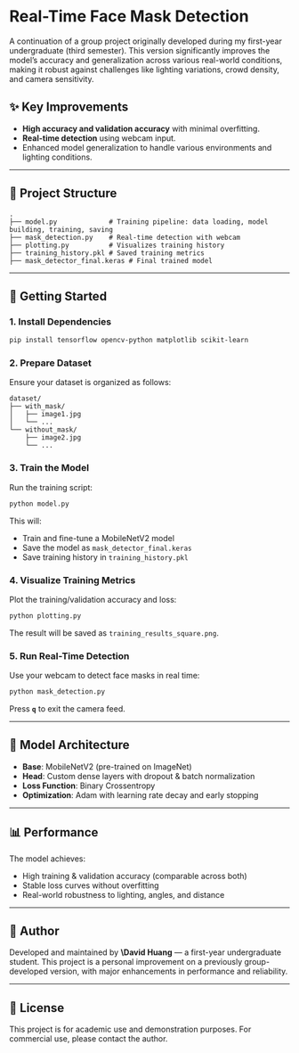 # Real-Time Face Mask Detection

A continuation of a group project originally developed during my first-year undergraduate (third semester). This version significantly improves the model’s accuracy and generalization across various real-world conditions, making it robust against challenges like lighting variations, crowd density, and camera sensitivity.

## ✨ Key Improvements

* **High accuracy and validation accuracy** with minimal overfitting.
* **Real-time detection** using webcam input.
* Enhanced model generalization to handle various environments and lighting conditions.

---

## 📁 Project Structure

```
.
├── model.py             # Training pipeline: data loading, model building, training, saving
├── mask_detection.py    # Real-time detection with webcam
├── plotting.py          # Visualizes training history
├── training_history.pkl # Saved training metrics
├── mask_detector_final.keras # Final trained model
```

---

## 🚀 Getting Started

### 1. Install Dependencies

```bash
pip install tensorflow opencv-python matplotlib scikit-learn
```

### 2. Prepare Dataset

Ensure your dataset is organized as follows:

```
dataset/
├── with_mask/
│   ├── image1.jpg
│   └── ...
└── without_mask/
    ├── image2.jpg
    └── ...
```

### 3. Train the Model

Run the training script:

```bash
python model.py
```

This will:

* Train and fine-tune a MobileNetV2 model
* Save the model as `mask_detector_final.keras`
* Save training history in `training_history.pkl`

### 4. Visualize Training Metrics

Plot the training/validation accuracy and loss:

```bash
python plotting.py
```

The result will be saved as `training_results_square.png`.

### 5. Run Real-Time Detection

Use your webcam to detect face masks in real time:

```bash
python mask_detection.py
```

Press **`q`** to exit the camera feed.

---

## 🧠 Model Architecture

* **Base**: MobileNetV2 (pre-trained on ImageNet)
* **Head**: Custom dense layers with dropout & batch normalization
* **Loss Function**: Binary Crossentropy
* **Optimization**: Adam with learning rate decay and early stopping

---

## 📊 Performance

The model achieves:

* High training & validation accuracy (comparable across both)
* Stable loss curves without overfitting
* Real-world robustness to lighting, angles, and distance

---

## 👤 Author

Developed and maintained by **\David Huang** — a first-year undergraduate student. This project is a personal improvement on a previously group-developed version, with major enhancements in performance and reliability.

---

## 📄 License

This project is for academic use and demonstration purposes. For commercial use, please contact the author.
